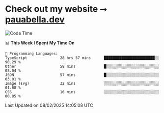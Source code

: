 # Check out my website ⭢ [pauabella.dev](https://pauabella.dev)

<!--START_SECTION:waka-->
![Code Time](http://img.shields.io/badge/Code%20Time-4%2C058%20hrs%2037%20mins-blue)

📊 **This Week I Spent My Time On** 

```text
💬 Programming Languages: 
TypeScript               28 hrs 57 mins      ███████████████████████░░   90.29 % 
Other                    58 mins             █░░░░░░░░░░░░░░░░░░░░░░░░   03.04 % 
JSON                     57 mins             █░░░░░░░░░░░░░░░░░░░░░░░░   03.01 % 
Image (svg)              32 mins             ░░░░░░░░░░░░░░░░░░░░░░░░░   01.68 % 
CSS                      16 mins             ░░░░░░░░░░░░░░░░░░░░░░░░░   00.85 % 
```


 Last Updated on 08/02/2025 14:05:08 UTC
<!--END_SECTION:waka-->
